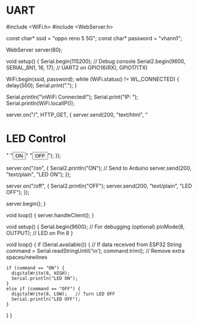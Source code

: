 # UART
#include <WiFi.h>
#include <WebServer.h>

const char* ssid = "oppo reno 5 5G";
const char* password = "vhann1";

WebServer server(80);

void setup() {
  Serial.begin(115200); // Debug console
  Serial2.begin(9600, SERIAL_8N1, 16, 17); // UART2 on GPIO16(RX), GPIO17(TX)
  
  WiFi.begin(ssid, password);
  while (WiFi.status() != WL_CONNECTED) {
    delay(500);
    Serial.print(".");
  }
  
  Serial.println("\nWiFi Connected!");
  Serial.print("IP: "); Serial.println(WiFi.localIP());

  server.on("/", HTTP_GET, [](){
    server.send(200, "text/html", 
      "<h1>LED Control</h1>"
      "<a href='/on'><button>ON</button></a>"
      "<a href='/off'><button>OFF</button></a>");
  });

  server.on("/on", [](){
    Serial2.println("ON"); // Send to Arduino
    server.send(200, "text/plain", "LED ON");
  });

  server.on("/off", [](){
    Serial2.println("OFF");
    server.send(200, "text/plain", "LED OFF");
  });

  server.begin();
}

void loop() {
  server.handleClient();
}



void setup() {
  Serial.begin(9600);  // For debugging (optional)
  pinMode(8, OUTPUT); // LED on Pin 8
}

void loop() {
  if (Serial.available()) {  // If data received from ESP32
    String command = Serial.readStringUntil('\n');
    command.trim();  // Remove extra spaces/newlines

    if (command == "ON") {
      digitalWrite(8, HIGH);  
      Serial.println("LED ON");
    } 
    else if (command == "OFF") {
      digitalWrite(8, LOW);   // Turn LED OFF
      Serial.println("LED OFF");
    }
  }
}
